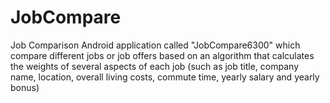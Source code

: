 # JobCompare
Job Comparison Android application called "JobCompare6300" which compare different jobs or job offers based on an algorithm that calculates the weights of several aspects of each job (such as job title, company name, location, overall living costs, commute time, yearly salary and yearly bonus)
